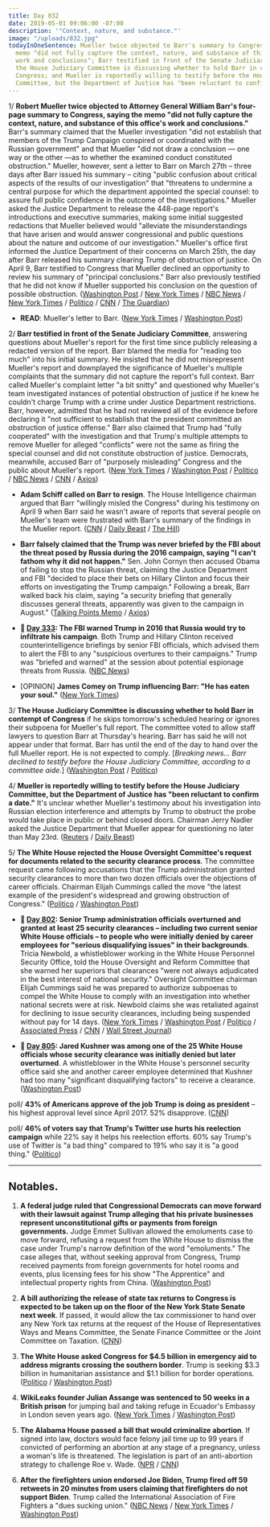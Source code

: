 ```yaml
---
title: Day 832
date: 2019-05-01 09:06:00 -07:00
description: '"Context, nature, and substance."'
image: "/uploads/832.jpg"
todayInOneSentence: Mueller twice objected to Barr's summary to Congress, saying the
  memo "did not fully capture the context, nature, and substance of this office's
  work and conclusions"; Barr testified in front of the Senate Judiciary Committee;
  the House Judiciary Committee is discussing whether to hold Barr in contempt of
  Congress; and Mueller is reportedly willing to testify before the House Judiciary
  Committee, but the Department of Justice has "been reluctant to confirm a date."
---
```


1/ **Robert Mueller twice objected to Attorney General William Barr's four-page summary to Congress, saying the memo "did not fully capture the context, nature, and substance of this office's work and conclusions."** Barr's summary claimed that the Mueller investigation "did not establish that members of the Trump Campaign conspired or coordinated with the Russian government" and that Mueller "did not draw a conclusion — one way or the other —as to whether the examined conduct constituted obstruction." Mueller, however, sent a letter to Barr on March 27th – three days after Barr issued his summary – citing "public confusion about critical aspects of the results of our investigation" that "threatens to undermine a central purpose for which the department appointed the special counsel: to assure full public confidence in the outcome of the investigations." Mueller asked the Justice Department to release the 448-page report's introductions and executive summaries, making some initial suggested redactions that Mueller believed would "alleviate the misunderstandings that have arisen and would answer congressional and public questions about the nature and outcome of our investigation." Mueller's office first informed the Justice Department of their concerns on March 25th, the day after Barr released his summary clearing Trump of obstruction of justice. On April 9, Barr testified to Congress that Mueller declined an opportunity to review his summary of "principal conclusions." Barr also previously testified that he did not know if Mueller supported his conclusion on the question of possible obstruction. ([Washington Post](https://www.washingtonpost.com/world/national-security/mueller-complained-that-barrs-letter-did-not-capture-context-of-trump-probe/2019/04/30/d3c8fdb6-6b7b-11e9-a66d-a82d3f3d96d5_story.html) / [New York Times](https://www.nytimes.com/2019/04/30/us/politics/mueller-barr.html) / [NBC News](https://www.nbcnews.com/politics/justice-department/mueller-told-ag-barr-his-short-summary-special-counsel-report-n1000441) / [New York Times](https://www.nytimes.com/2019/05/01/us/politics/mueller-letters-barr.html) / [Politico](https://www.politico.com/story/2019/04/30/robert-mueller-william-barr-report-1295269) / [CNN](https://www.cnn.com/2019/05/01/politics/mueller-barr-letter-special-counsel/index.html) / [The Guardian](https://www.theguardian.com/us-news/2019/apr/30/robert-mueller-trump-russia-investigation-attorney-general))

* **READ**: Mueller's letter to Barr. ([New York Times](https://int.nyt.com/data/documenthelper/796-mueller-letter-to-barr/02499959cbfa313c36d4/optimized/full.pdf) / [Washington Post](https://www.washingtonpost.com/context/special-counsel-mueller-s-letter-to-attorney-general-barr/e32695eb-c379-4696-845a-1b45ad32fff1/))

2/ **Barr testified in front of the Senate Judiciary Committee**, answering questions about Mueller's report for the first time since publicly releasing a redacted version of the report. Barr blamed the media for "reading too much" into his initial summary. He insisted that he did not misrepresent Mueller's report and downplayed the significance of Mueller's multiple complaints that the summary did not capture the report's full context. Barr called Mueller's complaint letter "a bit snitty" and questioned why Mueller's team investigated instances of potential obstruction of justice if he knew he couldn't charge Trump with a crime under Justice Department restrictions. Barr, however, admitted that he had not reviewed all of the evidence before declaring it "not sufficient to establish that the president committed an obstruction of justice offense." Barr also claimed that Trump had "fully cooperated" with the investigation and that Trump's multiple attempts to remove Mueller for alleged "conflicts" were not the same as firing the special counsel and did not constitute obstruction of justice. Democrats, meanwhile, accused Barr of "purposely misleading" Congress and the public about Mueller's report. ([New York Times](https://www.nytimes.com/2019/05/01/us/politics/william-barr-hearing.html) / [Washington Post](https://www.washingtonpost.com/world/national-security/barr-senate-hearing-live-updates/2019/05/01/eeb0ef40-6b6b-11e9-a66d-a82d3f3d96d5_story.html) / [Politico](https://www.politico.com/story/2019/05/01/barr-hearing-mueller-report-1295274) / [NBC News](https://www.nbcnews.com/politics/congress/dems-grill-barr-amid-reports-mueller-s-frustration-n1000546) / [CNN](https://www.cnn.com/2019/04/30/politics/bill-barr-hearing-congress-senate/index.html) / [Axios](https://www.axios.com/bill-barr-mueller-report-senate-judiciary-01fdadff-0d2c-4a45-8490-14aaff6040f4.html))

* **Adam Schiff called on Barr to resign**. The House Intelligence chairman argued that Barr "willingly misled the Congress" during his testimony on April 9 when Barr said he wasn't aware of reports that several people on Mueller's team were frustrated with Barr's summary of the findings in the Mueller report. ([CNN](https://www.cnn.com/2019/05/01/politics/adam-schiff-william-barr-cnntv/index.html) / [Daily Beast](https://www.thedailybeast.com/barr-must-resign-immediately-for-misleading-congress-says-senator-van-hollen) / [The Hill](https://thehill.com/homenews/house/441539-schiff-calls-for-barr-to-step-down-over-misleading-public))

* **Barr falsely claimed that the Trump was never briefed by the FBI about the threat posed by Russia during the 2016 campaign, saying "I can't fathom why it did not happen."** Sen. John Cornyn then accused Obama of failing to stop the Russian threat, claiming the Justice Department and FBI "decided to place their bets on Hillary Clinton and focus their efforts on investigating the Trump campaign." Following a break, Barr walked back his claim, saying "a security briefing that generally discusses general threats, apparently was given to the campaign in August." ([Talking Points Memo](https://talkingpointsmemo.com/news/barr-trump-defensive-briefing) / [Axios](https://www.axios.com/bill-barr-mueller-report-senate-judiciary-01fdadff-0d2c-4a45-8490-14aaff6040f4.html))

* **📌 [Day 333](https://whatthefuckjusthappenedtoday.com/2017/12/18/day-333/#1-the-fbi-warned-trump-in-2016-that): The FBI warned Trump in 2016 that Russia would try to infiltrate his campaign**. Both Trump and Hillary Clinton received counterintelligence briefings by senior FBI officials, which advised them to alert the FBI to any "suspicious overtures to their campaigns." Trump was "briefed and warned" at the session about potential espionage threats from Russia. ([NBC News](https://www.nbcnews.com/news/us-news/fbi-warned-trump-2016-russians-would-try-infiltrate-his-campaign-n830596))

* \[OPINION\] **James Comey on Trump influencing Barr: "He has eaten your soul."** ([New York Times](https://www.nytimes.com/2019/05/01/opinion/william-barr-testimony.html))

3/ **The House Judiciary Committee is discussing whether to hold Barr in contempt of Congress** if he skips tomorrow's scheduled hearing or ignores their subpoena for Mueller's full report. The committee voted to allow staff lawyers to question Barr at Thursday's hearing. Barr has said he will not appear under that format. Barr has until the end of the day to hand over the full Mueller report. He is not expected to comply. \[*Breaking news... Barr declined to testify before the House Judiciary Committee, according to a committee aide*.\] ([Washington Post](https://www.washingtonpost.com/powerpost/house-democrats-consider-holding-barr-in-contempt-of-congress/2019/05/01/a291313a-6c22-11e9-a66d-a82d3f3d96d5_story.html) / [Politico](https://www.politico.com/story/2019/05/01/barr-testimony-house-democrats-1296377))

4/ **Mueller is reportedly willing to testify before the House Judiciary Committee, but the Department of Justice has "been reluctant to confirm a date."** It's unclear whether Mueller's testimony about his investigation into Russian election interference and attempts by Trump to obstruct the probe would take place in public or behind closed doors. Chairman Jerry Nadler asked the Justice Department that Mueller appear for questioning no later than May 23rd. ([Reuters](https://www.reuters.com/article/us-usa-trump-mueller-idUSKCN1S73ZV) / [Daily Beast](https://www.thedailybeast.com/robert-muellers-willing-to-testify-but-trump-department-of-justice-is-holding-it-up-dems))

5/ **The White House rejected the House Oversight Committee's request for documents related to the security clearance process**. The committee request came following accusations that the Trump administration granted security clearances to more than two dozen officials over the objections of career officials. Chairman Elijah Cummings called the move "the latest example of the president's widespread and growing obstruction of Congress." ([Politico](https://www.politico.com/story/2019/05/01/white-house-rejects-security-clearance-request-1296280) / [Washington Post](https://www.washingtonpost.com/politics/white-house-said-it-will-not-provide-details-on-individual-security-clearances-to-house-panel/2019/05/01/fd5e75d0-6c1a-11e9-be3a-33217240a539_story.html))

* **📌 [Day 802](https://whatthefuckjusthappenedtoday.com/2019/04/01/day-802/#1-senior-trump-administration-offici): Senior Trump administration officials overturned and granted at least 25 security clearances – including two current senior White House officials – to people who were initially denied by career employees for "serious disqualifying issues" in their backgrounds**. Tricia Newbold, a whistleblower working in the White House Personnel Security Office, told the House Oversight and Reform Committee that she warned her superiors that clearances "were not always adjudicated in the best interest of national security." Oversight Committee chairman Elijah Cummings said he was prepared to authorize subpoenas to compel the White House to comply with an investigation into whether national secrets were at risk. Newbold claims she was retaliated against for declining to issue security clearances, including being suspended without pay for 14 days. ([New York Times](https://www.nytimes.com/2019/04/01/us/politics/trump-security-clearances.html) / [Washington Post](https://www.washingtonpost.com/powerpost/white-house-whistleblower-says-security-clearance-denials-were-reversed-during-trump-administration/2019/04/01/9f28334e-542c-11e9-814f-e2f46684196e_story.html) / [Politico](https://www.politico.com/story/2019/04/01/white-house-security-clearance-problems-1246432) / [Associated Press](https://apnews.com/1759ac2858ee4aafb041f91cbd6d86e9) / [CNN](https://www.cnn.com/2019/04/01/politics/security-clearances-house-oversight-committee-tricia-newbold/index.html) / [Wall Street Journal](https://www.wsj.com/articles/white-house-employee-speaks-out-on-reversed-security-clearance-rulings-11554133048))

* **📌 [Day 805](https://whatthefuckjusthappenedtoday.com/2019/04/04/day-805/): Jared Kushner was among one of the 25 White House officials whose security clearance was initially denied but later overturned**. A whistleblower in the White House's personnel security office said she and another career employee determined that Kushner had too many "significant disqualifying factors" to receive a clearance. ([Washington Post](https://www.washingtonpost.com/politics/jared-kushner-identified-as-senior-white-house-official-whose-security-clearance-was-denied-by-career-officials/2019/04/03/fefa8dbe-5623-11e9-814f-e2f46684196e_story.html))

poll/ **43% of Americans approve of the job Trump is doing as president** – his highest approval level since April 2017. 52% disapprove. ([CNN](https://www.cnn.com/2019/05/01/politics/cnn-poll-mueller-report-trump-approval/index.html))

poll/ **46% of voters say that Trump's Twitter use hurts his reelection campaign** while 22% say it helps his reelection efforts. 60% say Trump's use of Twitter is "a bad thing" compared to 19% who say it is "a good thing." ([Politico](https://www.politico.com/story/2019/05/01/morning-consult-poll-trump-twitter-1295248))

---

## Notables.

1. **A federal judge ruled that Congressional Democrats can move forward with their lawsuit against Trump alleging that his private businesses represent unconstitutional gifts or payments from foreign governments.** Judge Emmet Sullivan allowed the emoluments case to move forward, refusing a request from the White House to dismiss the case under Trump's narrow definition of the word "emoluments." The case alleges that, without seeking approval from Congress, Trump received payments from foreign governments for hotel rooms and events, plus licensing fees for his show "The Apprentice" and intellectual property rights from China. ([Washington Post](https://www.washingtonpost.com/politics/congressional-democrats-emoluments-lawsuit-targeting-president-trumps-private-business-can-proceed-judge-says/2019/04/30/ae2ae6be-5b9f-11e9-a00e-050dc7b82693_story.html?noredirect=on))

2. **A bill authorizing the release of state tax returns to Congress is expected to be taken up on the floor of the New York State Senate next week**. If passed, it would allow the tax commissioner to hand over any New York tax returns at the request of the House of Representatives Ways and Means Committee, the Senate Finance Committee or the Joint Committee on Taxation. ([CNN](https://www.cnn.com/2019/04/30/politics/new-york-trump-taxes/index.html))

3. **The White House asked Congress for $4.5 billion in emergency aid to address migrants crossing the southern border**. Trump is seeking $3.3 billion in humanitarian assistance and $1.1 billion for border operations. ([Politico](https://www.politico.com/story/2019/05/01/white-house-emergency-border-immigration-1296437) / [Washington Post](https://www.washingtonpost.com/business/economy/white-house-asks-congress-for-45-billion-in-emergency-spending-for-border/2019/05/01/725e2864-6c23-11e9-8f44-e8d8bb1df986_story.html))

4. **WikiLeaks founder Julian Assange was sentenced to 50 weeks in a British prison** for jumping bail and taking refuge in Ecuador's Embassy in London seven years ago. ([New York Times](https://www.nytimes.com/2019/05/01/world/europe/julian-assange-sentence-uk.html) / [Washington Post](https://www.washingtonpost.com/world/europe/wikileaks-julian-assange-sentenced-to-50-weeks-prison-in-bail-jumping-case/2019/05/01/d83c0190-6b6c-11e9-bbe7-1c798fb80536_story.html))

5. **The Alabama House passed a bill that would criminalize abortion**. If signed into law, doctors would face felony jail time up to 99 years if convicted of performing an abortion at any stage of a pregnancy, unless a woman's life is threatened. The legislation is part of an anti-abortion strategy to challenge Roe v. Wade. ([NPR](https://www.npr.org/2019/05/01/719096129/alabama-lawmakers-move-to-outlaw-abortion-in-challenge-to-roe-v-wade) / [CNN](https://www.cnn.com/2019/05/01/politics/alabama-house-abortion-bill/index.html))

6. **After the firefighters union endorsed Joe Biden, Trump fired off 59 retweets in 20 minutes from users claiming that firefighters do not support Biden**. Trump called the International Association of Fire Fighters a "dues sucking union." ([NBC News](https://www.nbcnews.com/politics/donald-trump/trump-fires-dozens-retweets-over-firefighters-union-supporting-biden-n1000511) / [New York Times](https://www.nytimes.com/2019/05/01/us/politics/trump-firefighters-biden.html) / [Washington Post](https://www.washingtonpost.com/politics/trump-retweets-dozens-of-people-taking-issue-with-a-firefighters-unions-endorsement-of-biden/2019/05/01/2c07faf0-6bf8-11e9-be3a-33217240a539_story.html))